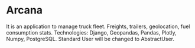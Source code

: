 # Arcana
It is an application to manage truck fleet. Freights, trailers, geolocation, fuel consumption stats. Technologies: Django, Geopandas, Pandas, Plotly, Numpy, PostgreSQL. Standard User will be changed to AbstractUser.
